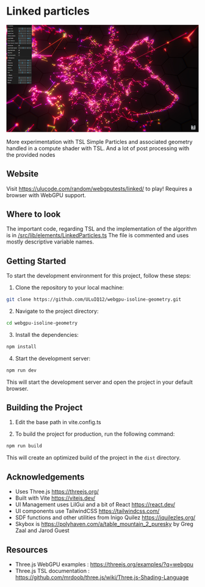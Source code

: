 # Linked particles

![Linked particles](./readme/github-header.jpg "Linked particles")

More experimentation with TSL
Simple Particles and associated geometry handled in a compute shader with TSL.
And a lot of post processing with the provided nodes

## Website 

Visit https://ulucode.com/random/webgputests/linked/ to play!
Requires a browser with WebGPU support.

## Where to look 
The important code, regarding TSL and the implementation of the algorithm is in [/src/lib/elements/LinkedParticles.ts](https://github.com/ULuIQ12/webgpu-isoline-geometry/blob/main/src/lib/elements/IsolinesMeshing.ts)
The file is commented and uses mostly descriptive variable names.


## Getting Started

To start the development environment for this project, follow these steps:

1. Clone the repository to your local machine:

  ```bash
  git clone https://github.com/ULuIQ12/webgpu-isoline-geometry.git
  ```

2. Navigate to the project directory:

  ```bash
  cd webgpu-isoline-geometry
  ```

3. Install the dependencies:

  ```bash
  npm install
  ```

4. Start the development server:

  ```bash
  npm run dev
  ```

  This will start the development server and open the project in your default browser.

## Building the Project

1. Edit the base path in vite.config.ts

2. To build the project for production, run the following command:

```bash
npm run build
```

This will create an optimized build of the project in the `dist` directory.


## Acknowledgements
- Uses Three.js https://threejs.org/
- Built with Vite https://vitejs.dev/
- UI Management uses LilGui and a bit of React https://react.dev/
- UI components use TailwindCSS https://tailwindcss.com/ 
- SDF functions and other utilities from Inigo Quilez https://iquilezles.org/
- Skybox is https://polyhaven.com/a/table_mountain_2_puresky by Greg Zaal and Jarod Guest

## Resources 
- Three.js WebGPU examples : https://threejs.org/examples/?q=webgpu
- Three.js TSL documentation : https://github.com/mrdoob/three.js/wiki/Three.js-Shading-Language




   